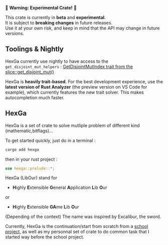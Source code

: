 🚧 **Warning: Experimental Crate!** 🚧

This crate is currently in **beta** and **experimental**.  
It is subject to **breaking changes** in future releases.  
Use it at your own risk, and keep in mind that the API may change in future versions.

## Toolings & Nightly

HexGa currently use nightly to have access to the `get_disjoint_mut_helpers` : [GetDisjointMutIndex trait from the slice::get_disjoint_mut()](https://doc.rust-lang.org/std/primitive.slice.html#method.get_disjoint_mut)

HexGa is **heavily trait-based**. For the best development experience, use the **latest version of Rust Analyzer** (the preview version on VS Code for example), which currently features the new trait solver. This makes autocompletion much faster.

## HexGa

HexGa is a set of crate to solve mutliple problem of different kind (mathematic,bitflags)...

To get started quickly, just do in a terminal :

```bash
cargo add hexga
```

then in your rust project :

```rust
use hexga::prelude::*;
```


HexGa (LibOur) stand for

- **H**ighly **E**xtensible **G**eneral **A**pplication **L**ib **O**ur

or

- **H**ighly **E**xtensible **GA**me **L**ib **O**ur


(Depending of the context)
The name was inspired by Excalibur, the sword.

Currently, HexGa is the continuation/start from scratch from a [school project](https://gitlab.isima.fr/thtamagnau/zz3_interpreter), as well as my personnal set of crate to do common task that I started way before the school project.